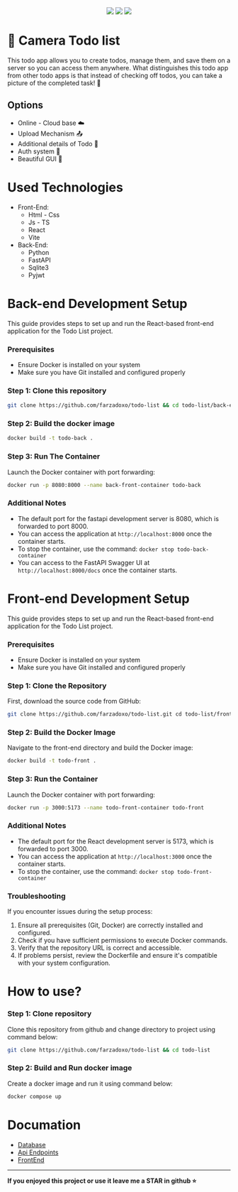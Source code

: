 <div align="center">
    <img src="https://img.shields.io/badge/status-Launching  🚀-green">
    <img src="https://img.shields.io/badge/server-Offline-red">
    <img src="https://img.shields.io/badge/Version-0.1-purple">
</div>

# 📸 Camera Todo list
This todo app allows you to create todos, manage them, and save them on a server so you can access them anywhere.
What distinguishes this todo app from other todo apps is that instead of checking off todos, you can take a picture of the completed task! 📝

## Options
- Online - Cloud base ☁️
- Upload Mechanism 📤
- Additional details of Todo 📝
- Auth system 📇
- Beautiful GUI 🎨
  
# Used Technologies
- Front-End:
  - Html - Css
  - Js - TS
  - React
  - Vite
- Back-End:
  - Python
  - FastAPI
  - Sqlite3
  - Pyjwt

# Back-end Development Setup
This guide provides steps to set up and run the React-based front-end application for the Todo List project.

### Prerequisites

- Ensure Docker is installed on your system
- Make sure you have Git installed and configured properly

### Step 1: Clone this repository
```bash
git clone https://github.com/farzadoxo/todo-list && cd todo-list/back-end
```
### Step 2: Build the docker image
```bash
docker build -t todo-back .
```
### Step 3: Run The Container
Launch the Docker container with port forwarding:

```bash
docker run -p 8080:8000 --name back-front-container todo-back
```
### Additional Notes

- The default port for the fastapi development server is 8080, which is forwarded to port 8000.
- You can access the application at `http://localhost:8000` once the container starts.
- To stop the container, use the command: `docker stop todo-back-container`
- You can access to the FastAPI Swagger UI at `http://localhost:8000/docs` once the container starts.

# Front-end Development Setup

This guide provides steps to set up and run the React-based front-end application for the Todo List project.

### Prerequisites

- Ensure Docker is installed on your system
- Make sure you have Git installed and configured properly

### Step 1: Clone the Repository

First, download the source code from GitHub:

```bash
git clone https://github.com/farzadoxo/todo-list.git cd todo-list/front-end
```

### Step 2: Build the Docker Image

Navigate to the front-end directory and build the Docker image:

```bash
docker build -t todo-front .
```

### Step 3: Run the Container

Launch the Docker container with port forwarding:

```bash
docker run -p 3000:5173 --name todo-front-container todo-front
```

### Additional Notes

- The default port for the React development server is 5173, which is forwarded to port 3000.
- You can access the application at `http://localhost:3000` once the container starts.
- To stop the container, use the command: `docker stop todo-front-container`

### Troubleshooting

If you encounter issues during the setup process:

1. Ensure all prerequisites (Git, Docker) are correctly installed and configured.
2. Check if you have sufficient permissions to execute Docker commands.
3. Verify that the repository URL is correct and accessible.
4. If problems persist, review the Dockerfile and ensure it's compatible with your system configuration.

# How to use?
### Step 1: Clone repository
Clone this repository from github and change directory to project using command below:
```bash
git clone https://github.com/farzadoxo/todo-list && cd todo-list
```
### Step 2: Build and Run docker image
Create a docker image and run it using command below:
```bash
docker compose up
```

# Documation
- [Database](https://github.com/farzadoxo/todo-list/blob/master/back-end/README.md)
- [Api Endpoints](https://github.com/farzadoxo/todo-list/blob/master/docs/api.md)
- [FrontEnd](https://github.com/farzadoxo/todo-list/blob/master/front-end/README.md)


_________
**If you enjoyed this project or use it leave me a STAR in github ⭐**
